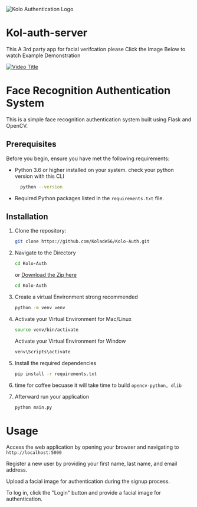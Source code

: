 

![Kolo Authentication Logo](https://i.imgur.com/rTc41Iu.png)
# Kol-auth-server
This A 3rd party app for facial verifcation please Click the Image Below to watch Example Demonstration

[![Video Title](https://i.imgur.com/ExHJe2E.png)](https://drive.google.com/file/d/1FR5kjOcdETUgCMBtWcq1avR6O2dGs-fR/view)

# Face Recognition Authentication System

This is a simple face recognition authentication system built using Flask and OpenCV.

## Prerequisites

Before you begin, ensure you have met the following requirements:
- Python 3.6 or higher installed on your system.
   check your python version with this CLI 
  ```bash
    python --version
  ```
     
- Required Python packages listed in the `requirements.txt` file.

## Installation

1. Clone the repository:

   ```bash
   git clone https://github.com/Kolade56/Kolo-Auth.git
   ```
2. Navigate to the Directory
    ```bash
    cd Kolo-Auth
    ```

    or [Download the Zip here](https://github.com/Kolade56/Kolo-Auth/archive/refs/heads/main.zip)

    ```bash
    cd Kolo-Auth
    ```
4. Create a virtual Environment strong recommended
   ```bash
   python -m venv venv
   ```
5. Activate your Virtual Environment for Mac/Linux
   ```bash
   source venv/bin/activate 

   ```

    Activate your Virtual Environment for Window 
   ```bash
   venv\Scripts\activate

   ```
6. Install the required dependencies
   ```bash
   pip install -r requirements.txt

   ```
7. time for coffee becuase it will take time to build `opencv-python, dlib `


8. Afterward run your application
   ```bash
   python main.py
   ```


# Usage 
Access the web application by opening your browser and navigating to ```http://localhost:5000```

Register a new user by providing your first name, last name, and email address.

Upload a facial image for authentication during the signup process.

To log in, click the "Login" button and provide a facial image for authentication.
